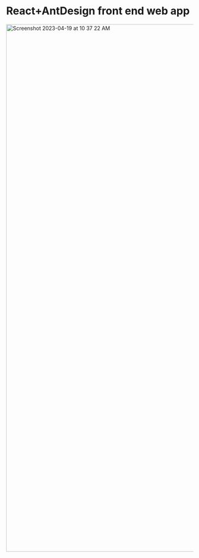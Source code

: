 # React+AntDesign front end web app
<img width="1417" alt="Screenshot 2023-04-19 at 10 37 22 AM" src="https://user-images.githubusercontent.com/35279522/233155903-be30acfa-f9ae-4ad3-9444-341ba3a45a24.png">
